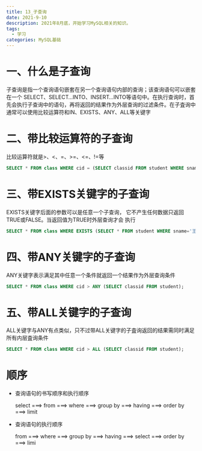 ```yaml
---
title: 13_子查询
date: 2021-9-10
description: 2021年8月底，开始学习MySQL相关的知识。
tags:
  - 学习
categories: MySQL基础
---
```


# 一、什么是子查询

子查询是指一个查询语句嵌套在另一个查询语句内部的查询；该查询语句可以嵌套在一个 SELECT、SELECT…INTO、INSERT…INTO等语句中。在执行查询时，首先会执行子查询中的语句，再将返回的结果作为外层查询的过滤条件。在子査询中通常可以使用比较运算符和IN、EXISTS、ANY、ALL等关键字

# 二、带比较运算符的子查询

比较运算符就是>、<、=、>=、<=、!=等

```sql
SELECT * FROM class WHERE cid = (SELECT classid FROM student WHERE sname='张三');
```

# 三、带EXISTS关键字的子查询

EXISTS关键字后面的参数可以是任意一个子查询， 它不产生任何数据只返回TRUE或FALSE。当返回值为TRUE时外层查询才会 执行

```sql
SELECT * FROM class WHERE EXISTS (SELECT * FROM student WHERE sname='王五');
```

# 四、带ANY关键字的子查询

ANY关键字表示满足其中任意一个条件就返回一个结果作为外层查询条件

```sql
SELECT * FROM class WHERE cid > ANY (SELECT classid FROM student);
```

# 五、带ALL关键字的子查询

ALL关键字与ANY有点类似，只不过带ALL关键字的子査询返回的结果需同时满足所有内层査询条件

```sql
SELECT * FROM class WHERE cid > ALL (SELECT classid FROM student);
```

# 顺序

- 查询语句的书写顺序和执行顺序

  select ===> from ===> where ===> group by ===> having ===> order by ===> limit

- 查询语句的执行顺序
  
  from ===> where ===> group by ===> having ===> select ===> order by ===> limi